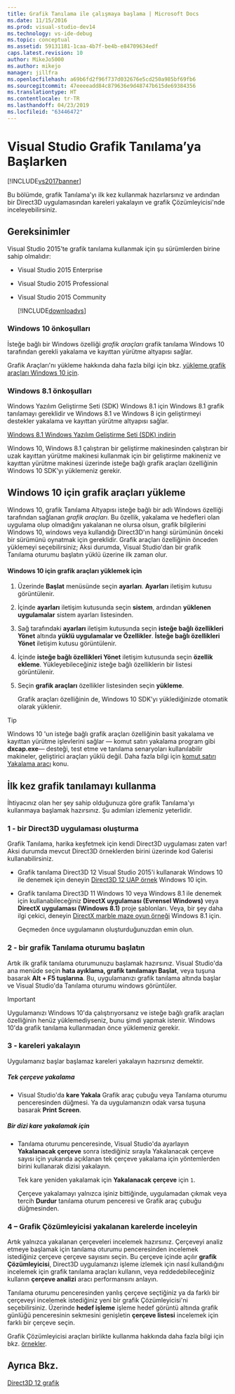 ```yaml
---
title: Grafik Tanılama ile çalışmaya başlama | Microsoft Docs
ms.date: 11/15/2016
ms.prod: visual-studio-dev14
ms.technology: vs-ide-debug
ms.topic: conceptual
ms.assetid: 59131181-1caa-4b7f-be4b-e84709634edf
caps.latest.revision: 10
author: MikeJo5000
ms.author: mikejo
manager: jillfra
ms.openlocfilehash: a69b6fd2f96f737d032676e5cd250a985bf69fb6
ms.sourcegitcommit: 47eeeeadd84c879636e9d48747b615de69384356
ms.translationtype: HT
ms.contentlocale: tr-TR
ms.lasthandoff: 04/23/2019
ms.locfileid: "63446472"
---
```

# <a name="getting-started-with-visual-studio-graphics-diagnostics"></a>Visual Studio Grafik Tanılama’ya Başlarken
[!INCLUDE[vs2017banner](../includes/vs2017banner.md)]

Bu bölümde, grafik Tanılama'yı ilk kez kullanmak hazırlarsınız ve ardından bir Direct3D uygulamasından kareleri yakalayın ve grafik Çözümleyicisi'nde inceleyebilirsiniz.

## <a name="requirements"></a>Gereksinimler
 Visual Studio 2015'te grafik tanılama kullanmak için şu sürümlerden birine sahip olmalıdır:

- Visual Studio 2015 Enterprise

- Visual Studio 2015 Professional

- Visual Studio 2015 Community

  [!INCLUDE[downloadvs](../includes/downloadvs-md.md)]

### <a name="windows-10-prerequisites"></a>Windows 10 önkoşulları
 İsteğe bağlı bir Windows özelliği *grafik araçları* grafik tanılama Windows 10 tarafından gerekli yakalama ve kayıttan yürütme altyapısı sağlar.

 Grafik Araçları'nı yükleme hakkında daha fazla bilgi için bkz. [yükleme grafik araçları Windows 10 için](#InstallGraphicsTools).

### <a name="windows-81-prerequisites"></a>Windows 8.1 önkoşulları
 Windows Yazılım Geliştirme Seti (SDK) Windows 8.1 için Windows 8.1 grafik tanılamayı gereklidir ve Windows 8.1 ve Windows 8 için geliştirmeyi destekler yakalama ve kayıttan yürütme altyapısı sağlar.

 [Windows 8.1 Windows Yazılım Geliştirme Seti (SDK) indirin](https://msdn.microsoft.com/windows/desktop/bg162891.aspx)

 Windows 10, Windows 8.1 çalıştıran bir geliştirme makinesinden çalıştıran bir uzak kayıttan yürütme makinesi kullanmak için bir geliştirme makineniz ve kayıttan yürütme makinesi üzerinde isteğe bağlı grafik araçları özelliğinin Windows 10 SDK'yı yüklemeniz gerekir.

## <a name="InstallGraphicsTools"></a> Windows 10 için grafik araçları yükleme
 Windows 10, grafik Tanılama Altyapısı isteğe bağlı bir adlı Windows özelliği tarafından sağlanan *grafik araçları*. Bu özellik, yakalama ve hedefleri olan uygulama olup olmadığını yakalanan ne olursa olsun, grafik bilgilerini Windows 10, windows veya kullandığı Direct3D'ın hangi sürümünün önceki bir sürümünü oynatmak için gereklidir. Grafik araçları özelliğinin önceden yüklemeyi seçebilirsiniz; Aksi durumda, Visual Studio'dan bir grafik Tanılama oturumu başlatın yüklü üzerine ilk zaman olur.

#### <a name="to-install-graphics-tools-for-windows-10"></a>Windows 10 için grafik araçları yüklemek için

1. Üzerinde **Başlat** menüsünde seçin **ayarları**. **Ayarları** iletişim kutusu görüntülenir.

2. İçinde **ayarları** iletişim kutusunda seçin **sistem**, ardından **yüklenen uygulamalar** sistem ayarları listesinden.

3. Sağ tarafındaki **ayarları** iletişim kutusunda seçin **isteğe bağlı özellikleri Yönet** altında **yüklü uygulamalar ve Özellikler**. **İsteğe bağlı özellikleri Yönet** iletişim kutusu görüntülenir.

4. İçinde **isteğe bağlı özellikleri Yönet** iletişim kutusunda seçin **özellik ekleme**. Yükleyebileceğiniz isteğe bağlı özelliklerin bir listesi görüntülenir.

5. Seçin **grafik araçları** özellikler listesinden seçin **yükleme**.

   Grafik araçları özelliğinin de, Windows 10 SDK'yı yüklediğinizde otomatik olarak yüklenir.

> [!TIP]
> Windows 10 'un isteğe bağlı grafik araçları özelliğinin basit yakalama ve kayıttan yürütme işlevlerini sağlar — komut satırı yakalama program gibi **dxcap.exe**— desteği, test etme ve tanılama senaryoları kullanılabilir makineler, geliştirici araçları yüklü değil. Daha fazla bilgi için [komut satırı Yakalama aracı](../debugger/command-line-capture-tool.md) konu.

## <a name="using-graphics-diagnostics-for-the-first-time"></a>İlk kez grafik tanılamayı kullanma
 İhtiyacınız olan her şey sahip olduğunuza göre grafik Tanılama'yı kullanmaya başlamak hazırsınız. Şu adımları izlemeniz yeterlidir.

### <a name="1---create-a-direct3d-app"></a>1 - bir Direct3D uygulaması oluşturma
 Grafik Tanılama, harika keşfetmek için kendi Direct3D uygulaması zaten var! Aksi durumda mevcut Direct3D örneklerden birini üzerinde kod Galerisi kullanabilirsiniz.

- Grafik tanılama Direct3D 12 Visual Studio 2015'i kullanarak Windows 10 ile denemek için deneyin [Direct3D 12 UAP örnek](https://code.msdn.microsoft.com/Direct3D-12-UAP-Sample-ecb1779f) Windows 10 için.

- Grafik tanılama Direct3D 11 Windows 10 veya Windows 8.1 ile denemek için kullanabileceğiniz **DirectX uygulaması (Evrensel Windows)** veya **DirectX uygulaması (Windows 8.1)** proje şablonları. Veya, bir şey daha ilgi çekici, deneyin [DirectX marble maze oyun örneği](https://code.msdn.microsoft.com/windowsapps/DirectX-Marble-Maze-Game-e4806345) Windows 8.1 için.

  Geçmeden önce uygulamanın oluşturduğunuzdan emin olun.

### <a name="2---start-a-graphics-diagnostics-session"></a>2 - bir grafik Tanılama oturumu başlatın
 Artık ilk grafik tanılama oturumunuzu başlamak hazırsınız. Visual Studio'da ana menüde seçin **hata ayıklama, grafik tanılamayı Başlat**, veya tuşuna basarak **Alt + F5 tuşlarına**. Bu, uygulamanızı grafik tanılama altında başlar ve Visual Studio'da Tanılama oturumu windows görüntüler.

> [!IMPORTANT]
> Uygulamanızı Windows 10'da çalıştırıyorsanız ve isteğe bağlı grafik araçları özelliğinin henüz yüklemediyseniz, bunu şimdi yapmak istenir. Windows 10'da grafik tanılama kullanmadan önce yüklemeniz gerekir.

### <a name="3---capture-frames"></a>3 - kareleri yakalayın
 Uygulamanız başlar başlamaz kareleri yakalayın hazırsınız demektir.

##### <a name="to-capture-single-frames"></a>Tek çerçeve yakalama

- Visual Studio'da **kare Yakala** Grafik araç çubuğu veya Tanılama oturumu penceresinden düğmesi. Ya da uygulamanızın odak varsa tuşuna basarak **Print Screen**.

##### <a name="to-capture-a-sequence-of-frames"></a>Bir dizi kare yakalamak için

- Tanılama oturumu penceresinde, Visual Studio'da ayarlayın **Yakalanacak çerçeve** sonra istediğiniz sırayla Yakalanacak çerçeve sayısı için yukarıda açıklanan tek çerçeve yakalama için yöntemlerden birini kullanarak dizisi yakalayın.

   Tek kare yeniden yakalamak için **Yakalanacak çerçeve** için `1`.

  Çerçeve yakalamayı yalnızca işiniz bittiğinde, uygulamadan çıkmak veya tercih **Durdur** tanılama oturum penceresi ve Grafik araç çubuğu düğmesinden.

### <a name="4--examine-captured-frames-in-the-graphics-analyzer"></a>4 – Grafik Çözümleyicisi yakalanan karelerde inceleyin
 Artık yalnızca yakalanan çerçeveleri incelemek hazırsınız. Çerçeveyi analiz etmeye başlamak için tanılama oturumu penceresinden incelemek istediğiniz çerçeve çerçeve sayısını seçin. Bu çerçeve içinde açılır **grafik Çözümleyicisi**, Direct3D uygulamanızı işleme izlemek için nasıl kullandığını incelemek için grafik tanılama araçları kullanın, veya reddedebileceğiniz kullanın **çerçeve analizi** aracı performansını anlayın.

 Tanılama oturumu penceresinden yanlış çerçeve seçtiğiniz ya da farklı bir çerçeveyi incelemek istediğiniz yeni bir grafik Çözümleyicisi'ni seçebilirsiniz. Üzerinde **hedef işleme** işleme hedef görüntü altında grafik günlüğü penceresinin sekmesini genişletin **çerçeve listesi** incelemek için farklı bir çerçeve seçin.

 Grafik Çözümleyicisi araçları birlikte kullanma hakkında daha fazla bilgi için bkz. [örnekler](../debugger/graphics-diagnostics-examples.md).

## <a name="see-also"></a>Ayrıca Bkz.
 [Direct3D 12 grafik](http://msdn.microsoft.com/52094ae3-3b44-4689-9ee7-1ba1b3a779cb)
